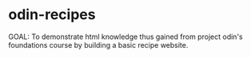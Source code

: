# odin-recipes

GOAL:
To demonstrate html knowledge thus gained from project odin's foundations course by building a basic recipe website.
